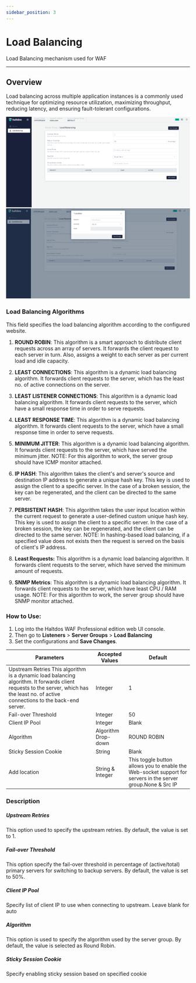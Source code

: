 ```yaml
---
sidebar_position: 3
---
```


# Load Balancing  

Load Balancing mechanism used for WAF

---

## Overview 

Load balancing across multiple application instances is a commonly used technique for optimizing resource utilization, maximizing throughput, reducing latency, and ensuring fault-tolerant configurations.

![loadbalancing](/img/pro-waf/docs/v7/load_balancing1.png)
![loadbalancing](/img/pro-waf/docs/v7/load_balancing2.png)

### Load Balancing Algorithms
This field specifies the load balancing algorithm according to the configured website.

1. **ROUND ROBIN**: 
This algorithm is a smart approach to distribute client requests across an array of servers. It forwards the client request to each server in turn. Also, assigns a weight to each server as per current load and idle capacity.

2. **LEAST CONNECTIONS**: This algorithm is a dynamic load balancing algorithm. It forwards client requests to the server, which has the least no. of active connections on the server.

3. **LEAST LISTENER CONNECTIONS**:
 This algorithm is a dynamic load balancing algorithm. It forwards client requests to the server, which have a small response time in order to serve requests.

4. **LEAST RESPONSE TIME**: This algorithm is a dynamic load balancing algorithm. It forwards client requests to the server, which have a small response time in order to serve requests.

5. **MINIMUM JITTER**: This algorithm is a dynamic load balancing algorithm. It forwards client requests to the server, which have served the minimum jitter. NOTE: For this algorithm to work, the server group should have ICMP monitor attached.

6. **IP HASH**: This algorithm takes the client's and server's source and destination IP address to generate a unique hash key. This key is used to assign the client to a specific server. In the case of a broken session, the key can be regenerated, and the client can be directed to the same server. 

7. **PERSISTENT HASH**: This algorithm takes the user input location within the current request to generate a user-defined custom unique hash key. This key is used to assign the client to a specific server. In the case of a broken session, the key can be regenerated, and the client can be directed to the same server. NOTE: In hashing-based load balancing,  if a specified value does not exists then the request is served on the basis of client's IP address.

8. **Least Requests:**
This algorithm is a dynamic load balancing algorithm. It forwards client requests to the server, which have served the minimum amount of requests.

9. **SNMP Metrics**: This algorithm is a dynamic load balancing algorithm. It forwards client requests to the server, which have least CPU / RAM usage. NOTE: For this algorithm to work, the server group should have SNMP monitor attached.    



### How to Use:
1. Log into the Haltdos WAF Professional edition web UI console.
2. Then go to **Listeners** > **Server Groups** > **Load Balancing**
3. Set the configurations and **Save Changes**.

| Parameters | Accepted Values | Default |
| ----------- | ----------- | --------- |
| Upstream Retries This algorithm is a dynamic load balancing algorithm. It forwards client requests to the server, which has the least no. of active connections to the back-end server.|Integer | 1
|Fail-over Threshold| Integer  | 50
|Client IP Pool| Integer | Blank
| Algorithm | Algorithm Drop-down | ROUND ROBIN
|Sticky Session Cookie| String| Blank
| Add location | String & Integer | This toggle button allows you to enable the Web-socket support for servers in the server group.None & Src IP

### Description

##### **Upstream Retries**

This option used to specify the upstream retries. By default, the value is set to 1.

##### **Fail-over Threshold**
This option specify the fail-over threshold in percentage of (active/total) primary servers for switching to backup servers. By default, the value is set to 50%.

##### **Client IP Pool**
Specify list of client IP to use when connecting to upstream. Leave blank for auto

##### **Algorithm**
This option is used to specify the algorithm used by the server group. By default, the value is selected as Round Robin.

##### **Sticky Session Cookie**
Specify enabling sticky session based on specified cookie